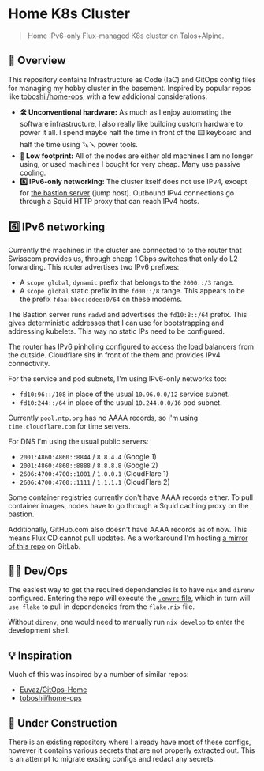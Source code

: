 # Home K8s Cluster

> Home IPv6-only Flux-managed K8s cluster on Talos+Alpine.

## 📖 Overview

This repository contains Infrastructure as Code (IaC) and GitOps config files
for managing my hobby cluster in the basement. Inspired by popular repos like
[toboshii/home-ops], with a few addicional considerations:


- **🛠️ Unconventional hardware:** As much as I enjoy automating the software
  infrastructure, I also really like building custom hardware to power it all.
  I spend maybe half the time in front of the ⌨️ keyboard and half the time
  using 🪚🪛 power tools.
- **🌳 Low footprint:** All of the nodes are either old machines I am no longer
  using, or used machines I bought for very cheap. Many use passive cooling.
- **6️⃣ IPv6-only networking:** The cluster itself does not use IPv4, except for
  [the bastion server][bastion] (jump host). Outbound IPv4 connections go
  through a Squid HTTP proxy that can reach IPv4 hosts.

[bastion]: https://github.com/dorn-haus/8/tree/main/bastion

## 6️⃣ IPv6 networking

Currently the machines in the cluster are connected to to the router that
Swisscom provides us, through cheap 1 Gbps switches that only do L2
forwarding. This router advertises two IPv6 prefixes:

- A `scope global`, `dynamic` prefix that belongs to the `2000::/3` range.
- A `scope global` static prefix in the `fd00::/8` range. This appears to be the prefix
  `fdaa:bbcc:ddee:0/64` on these modems.

The Bastion server runs `radvd` and advertises the `fd10:8::/64` prefix. This
gives deterministic addresses that I can use for bootstrapping and addressing
kubelets. This way no static IPs need to be configured.

The router has IPv6 pinholing configured to access the load balancers from the outside.
Cloudflare sits in front of the them and provides IPv4 connectivity.

For the service and pod subnets, I'm using IPv6-only networks too:

- `fd10:96::/108` in place of the usual `10.96.0.0/12` service subnet.
- `fd10:244::/64` in place of the usual `10.244.0.0/16` pod subnet.

Currently `pool.ntp.org` has no AAAA records, so I'm using
`time.cloudflare.com` for time servers.

For DNS I'm using the usual public servers:

- `2001:4860:4860::8844` / `8.8.4.4` (Google 1)
- `2001:4860:4860::8888` / `8.8.8.8` (Google 2)
- `2606:4700:4700::1001` / `1.0.0.1` (CloudFlare 1)
- `2606:4700:4700::1111` / `1.1.1.1` (CloudFlare 2)

Some container registries currently don't have AAAA records either. To pull
container images, nodes have to go through a Squid caching proxy on the
bastion.

Additionally, GitHub.com also doesn't have AAAA records as of now. This means
Flux CD cannot pull updates. As a workaround I'm hosting [a mirror of this
repo][2] on GitLab.

[2]: https://gitlab.com/attilaolah/dh8

## 🧑‍💻️ Dev/Ops

The easiest way to get the required dependencies is to have `nix` and `direnv`
configured. Entering the repo will execute the [`.envrc` file], which in turn
will `use flake` to pull in dependencies from the `flake.nix` file.

[`.envrc` file]: https://github.com/attilaolah/ops/blob/main/.envrc

Without `direnv`, one would need to manually run `nix develop` to enter the
development shell.

## 💡 Inspiration

Much of this was inspired by a number of similar repos:

- [Euvaz/GitOps-Home]
- [toboshii/home-ops]

[Euvaz/GitOps-Home]: https://github.com/Euvaz/GitOps-Home
[toboshii/home-ops]: https://github.com/toboshii/home-ops

## 🚧 Under Construction

There is an existing repository where I already have most of these configs,
however it contains various secrets that are not properly extracted out. This
is an attempt to migrate exsting configs and redact any secrets.
